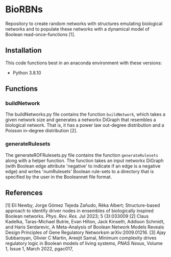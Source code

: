 # BioRBNs
Repository to create random networks with structures emulating biological networks and to populate these networks with a dynamical model of Boolean read-once-functions [1].

## Installation
This code functions best in an anaconda environment with these versions:
- Python 3.8.10

## Functions
### buildNetwork
The buildNetworks.py file contains the function `buildNetwork`, which takes a given network size and generates a networkx DiGraph that resembles a biological network. That is, it has a power law out-degree distribution and a Poisson in-degree distribution [2].

### generateRulesets
The generateROFRulesets.py file contains the function `generateRulesets` along with a helper function. The function takes an input networkx DiGraph (with Boolean edge attribute 'negative' to indicate if an edge is a negative edge) and writes 'numRulesets' Boolean rule-sets to a directory that is specified by the user in the Booleannet file format.

## References
[1] Eli Newby, Jorge Gómez Tejeda Zañudo, Réka Albert; Structure-based approach to identify driver nodes in ensembles of biologically inspired Boolean networks. *Phys. Rev. Res.* Jul 2023; 5 (3):033009
[2] Claus Kadelka, Taras-Michael Butrie, Evan Hilton, Jack Kinseth, Addison Schmidt, and Haris Serdarevic, A Meta-Analysis of Boolean Network Models Reveals Design Principles of Gene Regulatory Networksm arXiv:2009.01216.
[3] Ajay Subbaroyan, Olivier C Martin, Areejit Samal, Minimum complexity drives regulatory logic in Boolean models of living systems, *PNAS Nexus*, Volume 1, Issue 1, March 2022, pgac017,

